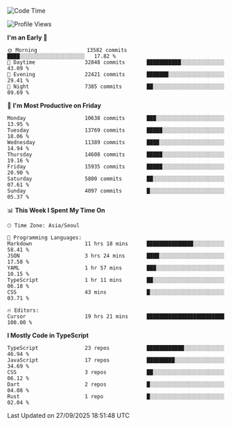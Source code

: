 <!--START_SECTION:waka-->
![Code Time](http://img.shields.io/badge/Code%20Time-8%2C324%20hrs%2047%20mins-blue)

![Profile Views](http://img.shields.io/badge/Profile%20Views-0-blue)

**I'm an Early 🐤** 

```text
🌞 Morning                13582 commits       ████░░░░░░░░░░░░░░░░░░░░░   17.82 % 
🌆 Daytime                32848 commits       ███████████░░░░░░░░░░░░░░   43.09 % 
🌃 Evening                22421 commits       ███████░░░░░░░░░░░░░░░░░░   29.41 % 
🌙 Night                  7385 commits        ██░░░░░░░░░░░░░░░░░░░░░░░   09.69 % 
```
📅 **I'm Most Productive on Friday** 

```text
Monday                   10638 commits       ███░░░░░░░░░░░░░░░░░░░░░░   13.95 % 
Tuesday                  13769 commits       █████░░░░░░░░░░░░░░░░░░░░   18.06 % 
Wednesday                11389 commits       ████░░░░░░░░░░░░░░░░░░░░░   14.94 % 
Thursday                 14608 commits       █████░░░░░░░░░░░░░░░░░░░░   19.16 % 
Friday                   15935 commits       █████░░░░░░░░░░░░░░░░░░░░   20.90 % 
Saturday                 5800 commits        ██░░░░░░░░░░░░░░░░░░░░░░░   07.61 % 
Sunday                   4097 commits        █░░░░░░░░░░░░░░░░░░░░░░░░   05.37 % 
```


📊 **This Week I Spent My Time On** 

```text
🕑︎ Time Zone: Asia/Seoul

💬 Programming Languages: 
Markdown                 11 hrs 18 mins      ███████████████░░░░░░░░░░   58.41 % 
JSON                     3 hrs 24 mins       ████░░░░░░░░░░░░░░░░░░░░░   17.58 % 
YAML                     1 hr 57 mins        ███░░░░░░░░░░░░░░░░░░░░░░   10.15 % 
TypeScript               1 hr 11 mins        ██░░░░░░░░░░░░░░░░░░░░░░░   06.18 % 
CSS                      43 mins             █░░░░░░░░░░░░░░░░░░░░░░░░   03.71 % 

🔥 Editors: 
Cursor                   19 hrs 21 mins      █████████████████████████   100.00 % 
```

**I Mostly Code in TypeScript** 

```text
TypeScript               23 repos            ████████████░░░░░░░░░░░░░   46.94 % 
JavaScript               17 repos            █████████░░░░░░░░░░░░░░░░   34.69 % 
CSS                      3 repos             ██░░░░░░░░░░░░░░░░░░░░░░░   06.12 % 
Dart                     2 repos             █░░░░░░░░░░░░░░░░░░░░░░░░   04.08 % 
Rust                     1 repo              █░░░░░░░░░░░░░░░░░░░░░░░░   02.04 % 
```




 Last Updated on 27/09/2025 18:51:48 UTC
<!--END_SECTION:waka-->
